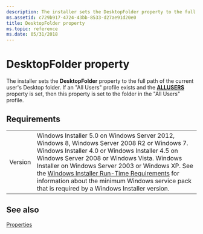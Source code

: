 ```yaml
---
description: The installer sets the DesktopFolder property to the full path of the current user's Desktop folder. If an &\#0034;All Users&\#0034; profile exists and the ALLUSERS property is set, then this property is set to the folder in the &\#0034;All Users&\#0034; profile.
ms.assetid: c729b917-4724-43bb-8533-d27ae91d20e0
title: DesktopFolder property
ms.topic: reference
ms.date: 05/31/2018
---
```


# DesktopFolder property

The installer sets the **DesktopFolder** property to the full path of the current user's Desktop folder. If an "All Users" profile exists and the [**ALLUSERS**](allusers.md) property is set, then this property is set to the folder in the "All Users" profile.

## Requirements



|                    |                                                                                                                                                                                                                                                                                                                                                                                                                                                  |
|--------------------|--------------------------------------------------------------------------------------------------------------------------------------------------------------------------------------------------------------------------------------------------------------------------------------------------------------------------------------------------------------------------------------------------------------------------------------------------|
| Version<br/> | Windows Installer 5.0 on Windows Server 2012, Windows 8, Windows Server 2008 R2 or Windows 7. Windows Installer 4.0 or Windows Installer 4.5 on Windows Server 2008 or Windows Vista. Windows Installer on Windows Server 2003 or Windows XP. See the [Windows Installer Run-Time Requirements](windows-installer-portal.md) for information about the minimum Windows service pack that is required by a Windows Installer version.<br/> |



## See also

<dl> <dt>

[Properties](properties.md)
</dt> </dl>

 

 




